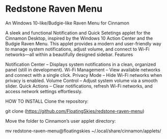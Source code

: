 # Redstone Raven Menu
An Windows 10-like/Budgie-like Raven Menu for Cinnamon

A sleek and functional Notification and Quick Setetings applet for the Cinnamon Desktop, inspired by the Windows 10 Action Center and the Budgie Raven Menu. This applet provides a modern and user-friendly way to manage system notifications, adjust volume, and connect to Wi-Fi networks—all within a beautifully designed sidebar.
Features

Notification Center – Displays system notifications in a clean, organized panel (still in development).
Wi-Fi Management – View available networks and connect with a single click.
Privacy Mode – Hide Wi-Fi networks when privacy is enabled.
Volume Control – Adjust system volume via a smooth slider.
Quick Actions – Clear notifications, refresh Wi-Fi networks, and access network settings effortlessly.

HOW TO INSTALL
Clone the repository:

git clone (https://github.com/FloatingSkies/redstone-raven-menu)

Move the folder to Cinnamon’s user applet directory:

mv redstone-raven-menu@floatingskies ~/.local/share/cinnamon/applets/
